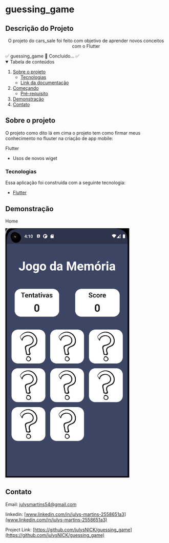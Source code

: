 <!-- # guessing_game

A new Flutter project.

## Getting Started

This project is a starting point for a Flutter application.

A few resources to get you started if this is your first Flutter project:

- [Lab: Write your first Flutter app](https://docs.flutter.dev/get-started/codelab)
- [Cookbook: Useful Flutter samples](https://docs.flutter.dev/cookbook)

For help getting started with Flutter development, view the
[online documentation](https://docs.flutter.dev/), which offers tutorials,
samples, guidance on mobile development, and a full API reference. -->
<!-- # cars_sale

A new Flutter project.

## Getting Started

This project is a starting point for a Flutter application.

A few resources to get you started if this is your first Flutter project:

- [Lab: Write your first Flutter app](https://docs.flutter.dev/get-started/codelab)
- [Cookbook: Useful Flutter samples](https://docs.flutter.dev/cookbook)

For help getting started with Flutter development, view the
[online documentation](https://docs.flutter.dev/), which offers tutorials,
samples, guidance on mobile development, and a full API reference. -->


# guessing_game
## Descrição do Projeto

<p align="center">O projeto do cars_sale foi feito com objetivo de aprender novos  conceitos com o Flutter</p
 <h4 align="center">
	✅  guessing_game 🚀 Concluido...  ✅
      
 </h4>

 <!-- TABLE OF CONTENTS -->
<details open="open">
  <summary>Tabela de conteúdos</summary>
  <ol>
    <li>
      <a href="#Sobre-o-projeto">Sobre o projeto</a>
      <ul>
        <li><a href="#Tecnologias">Tecnologias</a></li>
        <li><a href="#Documentação">Link da documentação</a></li>
      </ul>
    </li>
    <li>
      <a href="#Começando">Começando</a>
      <ul>
        <li><a href="#Pré-requisito">Pré-requisito</a></li>
      </ul>
    </li>
    <li><a href="#Demonstração">Demonstração</a></li>
    <li><a href="#Contato">Contato</a></li>
  </ol>
</details>

## Sobre o projeto

O projeto como dito lá em cima o projeto tem como firmar meus conhecimento no fluuter na criação de app mobile:

Flutter

* Usos de novos wiget 




### Tecnologias

Essa aplicação foi construída com a seguinte tecnologia:
* [Flutter](https://flutter.dev/)

##  Demonstração

Home

![](/assets/home.png)

<!-- LICENSE -->

<!-- CONTACT -->
##  Contato
Email: julysmartins54@gmail.com

linkedin: [www.linkedin.com/in/julys-martins-2558651a3](www.linkedin.com/in/julys-martins-2558651a3)

Project Link: [https://github.com/julysNICK/guessing_game](https://github.com/julysNICK/guessing_game)
